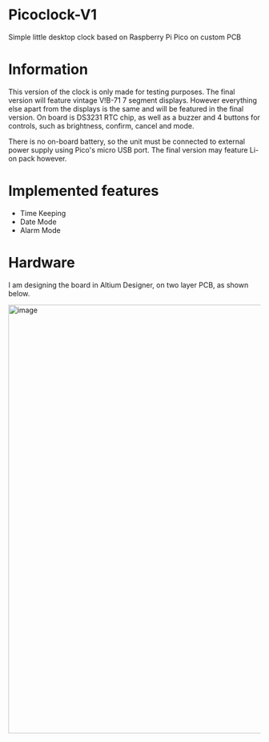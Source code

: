# Picoclock-V1
Simple little desktop clock based on Raspberry Pi Pico on custom PCB
# Information
This version of the clock is only made for testing purposes. The final version will feature vintage V!B-71 7 segment displays. However everything else apart from the displays is the same and will be featured in the final version. 
On board is DS3231 RTC chip, as well as a buzzer and 4 buttons for controls, such as brightness, confirm, cancel and mode. 

There is no on-board battery, so the unit must be connected to external power supply using Pico's micro USB port. The final version may feature Li-on pack however.
# Implemented features
* Time Keeping
* Date Mode
* Alarm Mode
# Hardware
I am designing the board in Altium Designer, on two layer PCB, as shown below.

<img width="1191" height="854" alt="image" src="https://github.com/user-attachments/assets/4700bce0-9bb0-45bb-b0e3-9fe3e62a1f71" />
